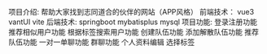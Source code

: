 项目介绍:
    帮助大家找到志同道合的伙伴的网站（APP风格）
前端技术：
    vue3
    vantUI
    vite
后端技术:
    springboot
    mybatisplus
    mysql
项目功能:
    登录注册功能
    推荐相似用户功能
    根据标签搜索用户功能
    创建队伍功能
    添加解散队伍功能
    推荐队伍功能
    一对一单聊功能
    群聊功能
    个人资料编辑
    选择标签

